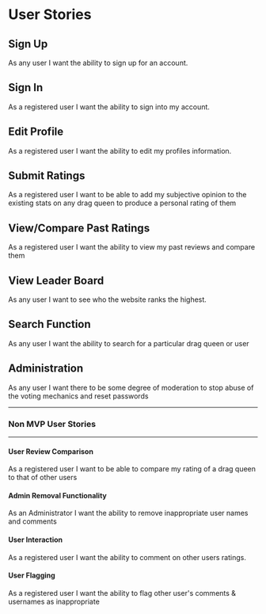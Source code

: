 <h1>User Stories</h1>

<h2>Sign Up</h2>
<p>As any user I want the ability to sign up for an account.</p>
<h2>Sign In</h2>
<p>As a registered user I want the ability to sign into my account.</p>
<h2>Edit Profile</h2>
<p>As a registered user I want the ability to edit my profiles information.</p>
<h2>Submit Ratings</h2>
<p>As a registered user I want to be able to add my subjective opinion to the existing stats on any drag queen to produce a personal rating of them</p>
<h2>View/Compare Past Ratings</h2>
<p>As a registered user I want the ability to view my past reviews and compare them</p>
<h2>View Leader Board</h2>
<p>As any user I want to see who the website ranks the highest.</p>
<h2>Search Function</h2>
<p>As any user I want the ability to search for a particular drag queen or user</p>
<h2>Administration</h2>
<p>As any user I want there to be some degree of moderation to stop abuse of the voting mechanics and reset passwords</p>
<hr>
<h3>Non MVP User Stories</h3>
<hr>
<h4>User Review Comparison</h4>
<p>As a registered user I want to be able to compare my rating of a drag queen to that of other users</p>
<h4>Admin Removal Functionality</h4>
<p>As an Administrator I want the ability to remove inappropriate user names and comments</p>
<h4>User Interaction</h4>
<p>As a registered user I want the ability to comment on other users ratings.</p>
<h4>User Flagging</h4>
<p>As a registered user I want the ability to flag other user's comments & usernames as inappropriate</p>
<h4></h4>